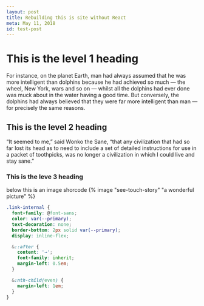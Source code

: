 ```yaml
---
layout: post
title: Rebuilding this is site without React
meta: May 11, 2018
id: test-post
---
```


# This is the level 1 heading

For instance, on the planet Earth, man had always assumed that he was more intelligent than dolphins because he had achieved so much — the wheel, New York, wars and so on — whilst all the dolphins had ever done was muck about in the water having a good time. But conversely, the dolphins had always believed that they were far more intelligent than man — for precisely the same reasons.

## This is the level 2 heading

“It seemed to me,” said Wonko the Sane, “that any civilization that had so far lost its head as to need to include a set of detailed instructions for use in a packet of toothpicks, was no longer a civilization in which I could live and stay sane.”

### This is the leve 3 heading

below this is an image shorcode
{% image "see-touch-story" "a wonderful picture" %}

```css
.link-internal {
  font-family: @font-sans;
  color: var(--primary);
  text-decoration: none;
  border-bottom: 2px solid var(--primary);
  display: inline-flex;

  &::after {
    content: '→';
    font-family: inherit;
    margin-left: 0.5em;
  }

  &:nth-child(even) {
    margin-left: 1em;
  }
}
```

